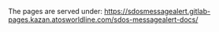 
The pages are served under: <https://sdosmessagealert.gitlab-pages.kazan.atosworldline.com/sdos-messagealert-docs/>
